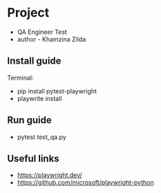 # Project
- QA Engineer Test
- author - Khamzina Zilda
## Install guide
Terminal:
- pip install pytest-playwright
- playwrite install

## Run guide
- pytest test_qa.py

## Useful links
- https://playwright.dev/
- https://github.com/microsoft/playwright-python